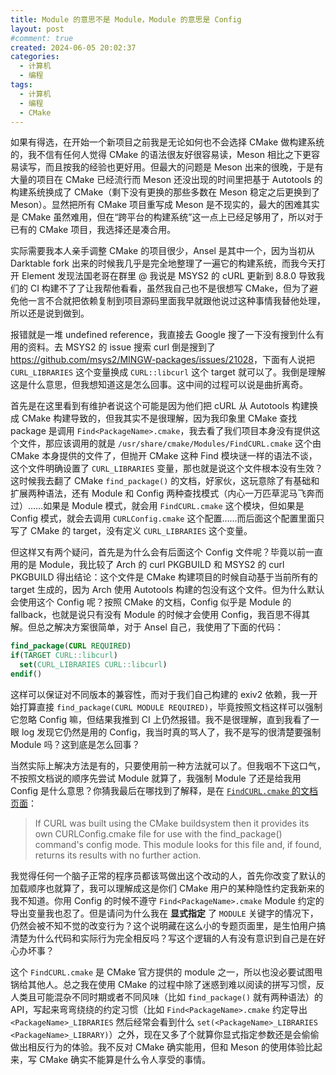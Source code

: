 ```yaml
---
title: Module 的意思不是 Module，Module 的意思是 Config
layout: post
#comment: true
created: 2024-06-05 20:02:37
categories:
  - 计算机
  - 编程
tags:
  - 计算机
  - 编程
  - CMake
---
```

如果有得选，在开始一个新项目之前我是无论如何也不会选择 CMake 做构建系统的，我不信有任何人觉得 CMake 的语法很友好很容易读，Meson 相比之下更容易读写，而且按我的经验也更好用。但最大的问题是 Meson 出来的很晚，于是有大量的项目在 CMake 已经流行而 Meson 还没出现的时间里把基于 Autotools 的构建系统换成了 CMake（剩下没有更换的那些多数在 Meson 稳定之后更换到了 Meson）。显然把所有 CMake 项目重写成 Meson 是不现实的，最大的困难其实是 CMake 虽然难用，但在“跨平台的构建系统”这一点上已经足够用了，所以对于已有的 CMake 项目，我选择还是凑合用。

实际需要我本人亲手调整 CMake 的项目很少，Ansel 是其中一个，因为当初从 Darktable fork 出来的时候我几乎是完全地整理了一遍它的构建系统，而我今天打开 Element 发现法国老哥在群里 @ 我说是 MSYS2 的 cURL 更新到 8.8.0 导致我们的 CI 构建不了了让我帮他看看，虽然我自己也不是很想写 CMake，但为了避免他一言不合就把依赖复制到项目源码里面我早就跟他说过这种事情我替他处理，所以还是说到做到。

报错就是一堆 undefined reference，我直接去 Google 搜了一下没有搜到什么有用的资料。去 MSYS2 的 issue 搜索 curl 倒是搜到了 <https://github.com/msys2/MINGW-packages/issues/21028>，下面有人说把 `CURL_LIBRARIES` 这个变量换成 `CURL::libcurl` 这个 target 就可以了。我倒是理解这是什么意思，但我想知道这是怎么回事。这中间的过程可以说是曲折离奇。

首先是在这里看到有维护者说这个可能是因为他们把 cURL 从 Autotools 构建换成 CMake 构建导致的，但我其实不是很理解，因为我印象里 CMake 查找 package 是调用 `Find<PackageName>.cmake`，我去看了我们项目本身没有提供这个文件，那应该调用的就是 `/usr/share/cmake/Modules/FindCURL.cmake` 这个由 CMake 本身提供的文件了，但抛开 CMake 这种 Find 模块谜一样的语法不谈，这个文件明确设置了 `CURL_LIBRARIES` 变量，那也就是说这个文件根本没有生效？这时候我去翻了 CMake `find_package()` 的文档，好家伙，这玩意除了有基础和扩展两种语法，还有 Module 和 Config 两种查找模式（内心一万匹草泥马飞奔而过）……如果是 Module 模式，就会用 `FindCURL.cmake` 这个模块，但如果是 Config 模式，就会去调用 `CURLConfig.cmake` 这个配置……而后面这个配置里面只写了 CMake 的 target，没有定义 `CURL_LIBRARIES` 这个变量。

但这样又有两个疑问，首先是为什么会有后面这个 Config 文件呢？毕竟以前一直用的是 Module，我比较了 Arch 的 curl PKGBUILD 和 MSYS2 的 curl PKGBUILD 得出结论：这个文件是 CMake 构建项目的时候自动基于当前所有的 target 生成的，因为 Arch 使用 Autotools 构建的包没有这个文件。但为什么默认会使用这个 Config 呢？按照 CMake 的文档，Config 似乎是 Module 的 fallback，也就是说只有没有 Module 的时候才会使用 Config，我百思不得其解。但总之解决方案很简单，对于 Ansel 自己，我使用了下面的代码：

```cmake
find_package(CURL REQUIRED)
if(TARGET CURL::libcurl)
  set(CURL_LIBRARIES CURL::libcurl)
endif()
```

这样可以保证对不同版本的兼容性，而对于我们自己构建的 exiv2 依赖，我一开始打算直接 `find_package(CURL MODULE REQUIRED)`，毕竟按照文档这样可以强制它忽略 Config 嘛，但结果我推到 CI 上仍然报错。我不是很理解，直到我看了一眼 log 发现它仍然是用的 Config，我当时真的骂人了，我不是写的很清楚要强制 Module 吗？这到底是怎么回事？

当然实际上解决方法是有的，只要使用前一种方法就可以了。但我咽不下这口气，不按照文档说的顺序先尝试 Module 就算了，我强制 Module 了还是给我用 Config 是什么意思？你猜我最后在哪找到了解释，是在 [`FindCURL.cmake` 的文档页面](https://cmake.org/cmake/help/latest/module/FindCURL.html#curl-cmake)：

> If CURL was built using the CMake buildsystem then it provides its own CURLConfig.cmake file for use with the find_package() command's config mode. This module looks for this file and, if found, returns its results with no further action.

我觉得任何一个脑子正常的程序员都该骂做出这个改动的人，首先你改变了默认的加载顺序也就算了，我可以理解成这是你们 CMake 用户的某种隐性约定我新来的我不知道。你用 Config 的时候不遵守 `Find<PackageName>.cmake` Module 约定的导出变量我也忍了。但是请问为什么我在 **显式指定** 了 `MODULE` 关键字的情况下，仍然会被不知不觉的改变行为？这个说明藏在这么小的专题页面里，是生怕用户搞清楚为什么代码和实际行为完全相反吗？写这个逻辑的人有没有意识到自己是在好心办坏事？

这个 `FindCURL.cmake` 是 CMake 官方提供的 module 之一，所以也没必要试图甩锅给其他人。总之我在使用 CMake 的过程中除了迷惑到难以阅读的拼写习惯，反人类且可能混杂不同时期或者不同风味（比如 `find_package()` 就有两种语法）的 API，写起来弯弯绕绕的约定习惯（比如 `Find<PackageName>.cmake` 约定导出 `<PackageName>_LIBRARIES` 然后经常会看到什么 `set(<PackageName>_LIBRARIES <PackageName>_LIBRARY)`）之外，现在又多了个就算你显式指定参数还是会偷偷做出相反行为的体验。我不反对 CMake 确实能用，但和 Meson 的使用体验比起来，写 CMake 确实不能算是什么令人享受的事情。
